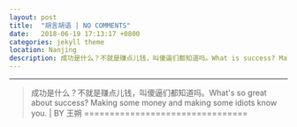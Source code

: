 ```yaml
---
layout: post
title:  "胡言胡语 | NO COMMENTS"
date:   2018-06-19 17:13:17 +0800
categories: jekyll theme
location: Nanjing
description: 成功是什么？不就是赚点儿钱，叫傻逼们都知道吗。What is success? Making some money and making some idiots know you.
---
```

---
>成功是什么？不就是赚点儿钱，叫傻逼们都知道吗。What's so great about success? Making some money and making some idiots know you.
> | BY 王朔
================================
